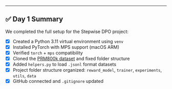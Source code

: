 ---

## ✅ Day 1 Summary

We completed the full setup for the Stepwise DPO project:

- [x] Created a Python 3.11 virtual environment using `venv`
- [x] Installed PyTorch with MPS support (macOS ARM)
- [x] Verified `torch` + `mps` compatibility
- [x] Cloned the [PRM800k dataset](https://github.com/openai/prm800k) and fixed folder structure
- [x] Added `helpers.py` to load `.jsonl` format datasets
- [x] Project folder structure organized: `reward_model`, `trainer`, `experiments`, `utils`, `data`
- [x] GitHub connected and `.gitignore` updated

